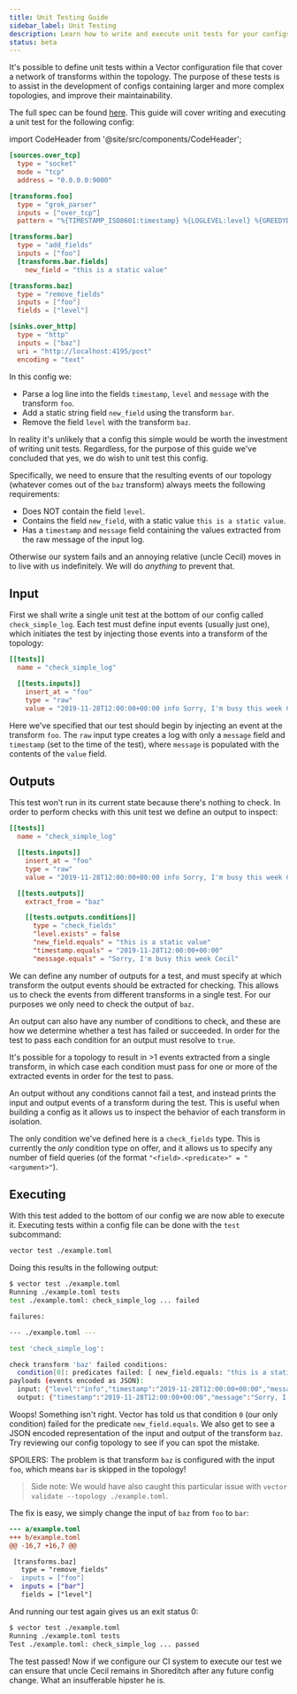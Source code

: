 ```yaml
---
title: Unit Testing Guide
sidebar_label: Unit Testing
description: Learn how to write and execute unit tests for your configs
status: beta
---
```


It's possible to define unit tests within a Vector configuration file that cover
a network of transforms within the topology. The purpose of these tests is to
assist in the development of configs containing larger and more complex
topologies, and improve their maintainability.

The full spec can be found [here][docs.reference.tests]. This guide will cover
writing and executing a unit test for the following config:

import CodeHeader from '@site/src/components/CodeHeader';

<CodeHeader fileName="example.toml" />

```toml
[sources.over_tcp]
  type = "socket"
  mode = "tcp"
  address = "0.0.0.0:9000"

[transforms.foo]
  type = "grok_parser"
  inputs = ["over_tcp"]
  pattern = "%{TIMESTAMP_ISO8601:timestamp} %{LOGLEVEL:level} %{GREEDYDATA:message}"

[transforms.bar]
  type = "add_fields"
  inputs = ["foo"]
  [transforms.bar.fields]
    new_field = "this is a static value"

[transforms.baz]
  type = "remove_fields"
  inputs = ["foo"]
  fields = ["level"]

[sinks.over_http]
  type = "http"
  inputs = ["baz"]
  uri = "http://localhost:4195/post"
  encoding = "text"
```

In this config we:

- Parse a log line into the fields `timestamp`, `level` and `message` with the
  transform `foo`.
- Add a static string field `new_field` using the transform `bar`.
- Remove the field `level` with the transform `baz`.

In reality it's unlikely that a config this simple would be worth the investment
of writing unit tests. Regardless, for the purpose of this guide we've concluded
that yes, we do wish to unit test this config.

Specifically, we need to ensure that the resulting events of our topology
(whatever comes out of the `baz` transform) always meets the following
requirements:

- Does NOT contain the field `level`.
- Contains the field `new_field`, with a static value `this is a static value`.
- Has a `timestamp` and `message` field containing the values extracted from the
  raw message of the input log.

Otherwise our system fails and an annoying relative (uncle Cecil) moves in to
live with us indefinitely. We will do _anything_ to prevent that.

## Input

First we shall write a single unit test at the bottom of our config called
`check_simple_log`. Each test must define input events (usually just one), which
initiates the test by injecting those events into a transform of the topology:

```toml
[[tests]]
  name = "check_simple_log"

  [[tests.inputs]]
    insert_at = "foo"
    type = "raw"
    value = "2019-11-28T12:00:00+00:00 info Sorry, I'm busy this week Cecil"
```

Here we've specified that our test should begin by injecting an event at the
transform `foo`. The `raw` input type creates a log with only a `message` field
and `timestamp` (set to the time of the test), where `message` is populated with
the contents of the `value` field.

## Outputs

This test won't run in its current state because there's nothing to check. In
order to perform checks with this unit test we define an output to inspect:

```toml
[[tests]]
  name = "check_simple_log"

  [[tests.inputs]]
    insert_at = "foo"
    type = "raw"
    value = "2019-11-28T12:00:00+00:00 info Sorry, I'm busy this week Cecil"

  [[tests.outputs]]
    extract_from = "baz"

    [[tests.outputs.conditions]]
      type = "check_fields"
      "level.exists" = false
      "new_field.equals" = "this is a static value"
      "timestamp.equals" = "2019-11-28T12:00:00+00:00"
      "message.equals" = "Sorry, I'm busy this week Cecil"
```

We can define any number of outputs for a test, and must specify at which
transform the output events should be extracted for checking. This allows us to
check the events from different transforms in a single test. For our purposes we
only need to check the output of `baz`.

An output can also have any number of conditions to check, and these are how we
determine whether a test has failed or succeeded. In order for the test to pass
each condition for an output must resolve to `true`.

It's possible for a topology to result in >1 events extracted from a single
transform, in which case each condition must pass for one or more of the
extracted events in order for the test to pass.

An output without any conditions cannot fail a test, and instead prints the
input and output events of a transform during the test. This is useful when
building a config as it allows us to inspect the behavior of each transform in
isolation.

The only condition we've defined here is a `check_fields` type. This is
currently the _only_ condition type on offer, and it allows us to specify any
number of field queries (of the format `"<field>.<predicate>" = "<argument>"`).

## Executing

With this test added to the bottom of our config we are now able to execute it.
Executing tests within a config file can be done with the `test` subcommand:

```bash
vector test ./example.toml
```

Doing this results in the following output:

```sh
$ vector test ./example.toml
Running ./example.toml tests
test ./example.toml: check_simple_log ... failed

failures:

--- ./example.toml ---

test 'check_simple_log':

check transform 'baz' failed conditions:
  condition[0]: predicates failed: [ new_field.equals: "this is a static value" ]
payloads (events encoded as JSON):
  input: {"level":"info","timestamp":"2019-11-28T12:00:00+00:00","message":"Sorry, I'm busy this week Cecil"}
  output: {"timestamp":"2019-11-28T12:00:00+00:00","message":"Sorry, I'm busy this week Cecil"}
```

Woops! Something isn't right. Vector has told us that condition `0` (our only
condition) failed for the predicate `new_field.equals`. We also get to see a
JSON encoded representation of the input and output of the transform `baz`.
Try reviewing our config topology to see if you can spot the mistake.

SPOILERS: The problem is that transform `baz` is configured with the input
`foo`, which means `bar` is skipped in the topology!

> Side note: We would have also caught this particular issue with
> `vector validate --topology ./example.toml`.

The fix is easy, we simply change the input of `baz` from `foo` to `bar`:

```diff
--- a/example.toml
+++ b/example.toml
@@ -16,7 +16,7 @@

 [transforms.baz]
   type = "remove_fields"
-  inputs = ["foo"]
+  inputs = ["bar"]
   fields = ["level"]
```

And running our test again gives us an exit status 0:

```sh
$ vector test ./example.toml
Running ./example.toml tests
Test ./example.toml: check_simple_log ... passed
```

The test passed! Now if we configure our CI system to execute our test we can
ensure that uncle Cecil remains in Shoreditch after any future config change.
What an insufferable hipster he is.


[docs.reference.tests]: /docs/reference/tests/
